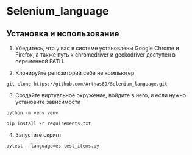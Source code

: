 # Selenium_language

## Установка и использование

1. Убедитесь, что у вас в системе установлены Google Chrome и Firefox, а также путь к chromedriver и geckodriver доступен в переменной PATH.

2. Клонируйте репозиторий себе не компьютер
```
git clone https://github.com/Arthas69/Selenium_language.git
```
3. Создайте виртуальное окружение, войдите в него, и если нужно установите зависимости
```
python -m venv venv
```
     
```
pip install -r requirements.txt
```
4. Запустите скрипт
```
pytest --language=es test_items.py
```
